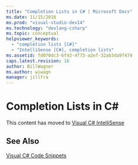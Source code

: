 ```yaml
---
title: "Completion Lists in C# | Microsoft Docs"
ms.date: 11/15/2016
ms.prod: "visual-studio-dev14"
ms.technology: "devlang-csharp"
ms.topic: conceptual
helpviewer_keywords: 
  - "completion lists [C#]"
  - "IntelliSense [C#], completion lists"
ms.assetid: fd070dc3-6f43-4f73-a2ef-32ab3da9f474
caps.latest.revision: 16
author: BillWagner
ms.author: wiwagn
manager: jillfra
---
```

# Completion Lists in C# #
This content has moved to [Visual C# IntelliSense](../ide/visual-csharp-intellisense.md)  
  
## See Also  
 [Visual C# Code Snippets](../ide/visual-csharp-code-snippets.md)